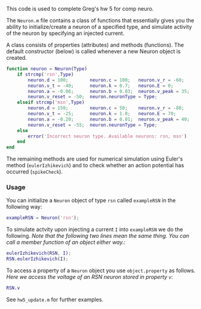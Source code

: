 This code is used to complete Greg's hw 5 for comp neuro.

The `Neuron.m` file contains a class of functions that essentially gives you the ability to initialize/create a neuron of a specified type, and simulate activity of the neuron by specifying an injected current. 

A class consists of properties (attributes) and methods (functions). The default constructor (below) is called whenever a new Neuron object is created. 
```matlab    
function neuron = Neuron(Type)
    if strcmp('rsn',Type)
        neuron.d = 100;        neuron.c = 100;   neuron.v_r = -60;   
        neuron.v_t = -40;      neuron.k = 0.7;   neuron.E = 0; 
        neuron.a = -0.06;      neuron.b = 0.03;  neuron.v_peak = 35;             
        neuron.v_reset = -50;  neuron.neuronType = Type;
    elseif strcmp('msn',Type)
        neuron.d = 150;        neuron.c = 50;    neuron.v_r = -80; 
        neuron.v_t = -25;      neuron.k = 1.0;   neuron.E = 70; 
        neuron.a = -0.20;      neuron.b = 0.01;  neuron.v_peak = 40;
        neuron.v_reset = -55;  neuron.neuronType = Type;
    else
        error('Incorrect neuron type. Available neurons: rsn, msn')
    end
end
```

The remaining methods are used for numerical simulation using Euler's method (`eulerIzhikevich`) and to check whether an action potential has occurred (`spikeCheck`).

### Usage
You can initialize a `Neuron` object of type `rsn` called `exampleRSN` in the following way: 
```matlab
exampleRSN = Neuron('rsn');
```
To simulate actvity upon injecting a current `I` into `exampleRSN` we do the following. *Note that the following two lines mean the same thing. You can call a member function of an object either way.*: 
```matlab
eulerIzhikevich(RSN, I);
RSN.eulerIzhikevich(I);
```

To access a property of a `Neuron` object you use `object.property` as follows. *Here we access the voltage of an RSN neuron stored in property `v`*: 
```matlab
RSN.v
```

See `hw5_update.m` for further examples. 
